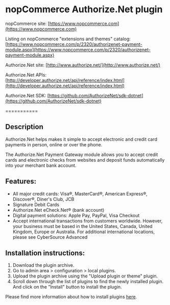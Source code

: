nopCommerce Authorize.Net plugin
===========

nopCommerce site: [https://www.nopcommerce.com](https://www.nopcommerce.com)

Listing on nopCommerce "extensions and themes" catalog: [https://www.nopcommerce.com/p/2320/authorizenet-payment-module.aspx](https://www.nopcommerce.com/p/2320/authorizenet-payment-module.aspx)

Authorize.Net site: [http://www.authorize.net/](http://www.authorize.net/)

Authorize.Net APIs: [http://developer.authorize.net/api/reference/index.html](http://developer.authorize.net/api/reference/index.html)

Authorize.Net SDK: [https://github.com/AuthorizeNet/sdk-dotnet](https://github.com/AuthorizeNet/sdk-dotnet)


===========

## Description

Authorize.Net helps makes it simple to accept electronic and credit card payments in person, online or over the phone.

The Authorize.Net Payment Gateway module allows you to accept credit cards and electronic checks from websites and deposit funds automatically into your merchant bank account.

## Features:
* All major credit cards: Visa®, MasterCard®, American Express®, Discover®, Diner's Club, JCB
* Signature Debit Cards
* Authorize.Net eCheck.Net® (bank account)
* Digital payment solutions: Apple Pay, PayPal, Visa Checkout
* Accept international transactions from customers worldwide. However, your business must be based in the United States, Canada, United Kingdom, Europe or Australia. For additional international locations, please see CyberSource Advanced

## Installation instructions:

1. Download the plugin archive.
1. Go to admin area > configuration > local plugins.
1. Upload the plugin archive using the "Upload plugin or theme" plugin.
1. Scroll down through the list of plugins to find the newly installed plugin. And click on the "Install" button to install the plugin.

Please find more information about how to install plugins [here](https://docs.nopcommerce.com/getting-started/advanced-configuration/plugins-in-nopcommerce.html).